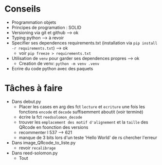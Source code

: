 # Conseils

* Programmation objets
* Principes de programation : SOLID
* Versioning via git et github --> ok
* Typing python --> à revoir
* Specifier ses dependences requirements.txt (installation via `pip install -r requirements.txt`) --> ok
  * voir `pip freeze > requirements.txt`
* Utilisation de `venv` pour garder ses dependences propres --> ok
  * Creation de venv: `python -m venv .venv`
* Ecrire du code python avec des paquets

# Tâches à faire

* Dans debut.py
  * Placer les cases en arg des fct `lecture` et `ecriture` une fois les fonctions `encode` et `decode` suffisemment aboutit (voir terminé)
  * écrire la fct `reedsolomon_decode`
  * trouver les `emplacement des motif d'alignement` et la `taille` des QRcode en foonction des versions
  * recommenter l 537 --> 621
  * manque de 3 bits lors d'un teste 'Hello World' de rs chercher l'erreur
* Dans image_QRcode_to_liste.py
  * revoir `recalibrage`
* Dans reed-solomon.py
  * Tout
